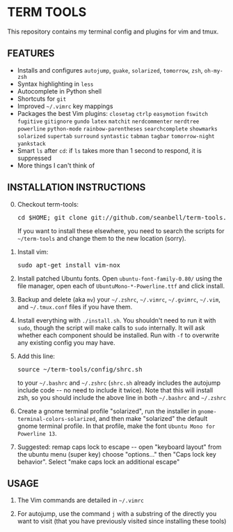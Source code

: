 # TERM TOOLS

This repository contains my terminal config and plugins for vim and tmux.

## FEATURES
 * Installs and configures `autojump`, `guake`, `solarized`, `tomorrow`, `zsh`,
   `oh-my-zsh`
 * Syntax highlighting in `less`
 * Autocomplete in Python shell
 * Shortcuts for `git`
 * Improved `~/.vimrc` key mappings
 * Packages the best Vim plugins: `closetag` `ctrlp` `easymotion` `fswitch`
   `fugitive` `gitignore` `gundo` `latex` `matchit` `nerdcommenter` `nerdtree`
   `powerline` `python-mode` `rainbow-parentheses` `searchcomplete` `showmarks`
   `solarized` `supertab` `surround` `syntastic` `tabman` `tagbar`
   `tomorrow-night` `yankstack`
 * Smart `ls` after `cd`: if `ls` takes more than 1 second to respond, it is
   suppressed
 * More things I can't think of

## INSTALLATION INSTRUCTIONS

0. Checkout term-tools:
   <pre>cd $HOME; git clone git://github.com/seanbell/term-tools.git</pre>

   If you want to install these elsewhere, you need to search the scripts for
   `~/term-tools` and change them to the new location (sorry).

1. Install vim: <pre>sudo apt-get install vim-nox</pre>

2. Install patched Ubuntu fonts.  Open `ubuntu-font-family-0.80/` using the
   file manager, open each of `UbuntuMono-*-Powerline.ttf` and click install.

3. Backup and delete (aka `mv`) your `~/.zshrc`, `~/.vimrc`, `~/.gvimrc`,
   `~/.vim`, and `~/.tmux.conf` files if you have them.

4. Install everything with `./install.sh`.  You shouldn't need to run it with
   `sudo`, though the script will make calls to `sudo` internally.  It will ask
   whether each component should be installed.  Run with `-f` to overwrite any
   existing config you may have.

5. Add this line: <pre>source ~/term-tools/config/shrc.sh</pre> to your
   `~/.bashrc` and `~/.zshrc` (`shrc.sh` already includes the autojump include
   code -- no need to include it twice).  Note that this will install zsh, so
   you should include the above line in both `~/.bashrc` and `~/.zshrc`

6. Create a gnome terminal profile "solarized", run the installer in
   `gnome-terminal-colors-solarized`, and then make "solarized" the default
   gnome terminal profile.  In that profile, make the font `Ubuntu Mono for
   Powerline 13`.

7. Suggested: remap caps lock to escape -- open "keyboard layout" from the
   ubuntu menu (super key) choose "options..." then "Caps lock key behavior".
   Select "make caps lock an additional escape"

## USAGE

1. The Vim commands are detailed in `~/.vimrc`

2. For autojump, use the command `j` with a substring of the directly you want to visit
   (that you have previously visited since installing these tools)

